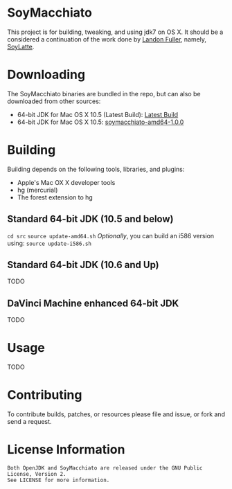SoyMacchiato
============
This project is for building, tweaking, and using jdk7 on OS X. 
It should be a considered a continuation of the work done by [Landon Fuller](http://landonf.bikemonkey.org/), 
namely, [SoyLatte](http://landonf.bikemonkey.org/static/soylatte/).


Downloading
===========
The SoyMacchiato binaries are bundled in the repo, but can also be downloaded from other sources:
*  64-bit JDK for Mac OS X 10.5 (Latest Build): [Latest Build](http://www.pauldee.org/soymacchiato/soymacchiato-amd64-latest.tar.bz2)  
*  64-bit JDK for Mac OS X 10.5: [soymacchiato-amd64-1.0.0](http://www.pauldee.org/soymacchiato/soymacchiato-amd64-1.0.0.tar.bz2)  


Building
========
Building depends on the following tools, libraries, and plugins:  
*  Apple's Mac OX X developer tools  
*  hg (mercurial)  
*  The forest extension to hg  

Standard 64-bit JDK (10.5 and below)
------------------------------------
`cd src` 
`source update-amd64.sh` 
*Optionally*, you can build an i586 version using: `source update-i586.sh` 

Standard 64-bit JDK (10.6 and Up)
---------------------------------
TODO

DaVinci Machine enhanced 64-bit JDK
-----------------------------------
TODO


Usage
=====
TODO


Contributing
============
To contribute builds, patches, or resources please file and issue, or fork and send a request.


License Information
===================
    Both OpenJDK and SoyMacchiato are released under the GNU Public License, Version 2.
    See LICENSE for more information.

